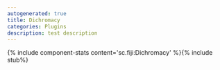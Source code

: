 ```yaml
---
autogenerated: true
title: Dichromacy
categories: Plugins
description: test description
---
```


{% include component-stats content='sc.fiji:Dichromacy' %}{% include stub%}



